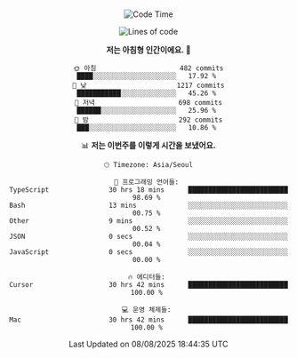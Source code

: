 <div align="center">

<br />

 <!--START_SECTION:waka-->
![Code Time](http://img.shields.io/badge/Code%20Time-4%2C988%20hrs%208%20mins-blue)

![Lines of code](https://img.shields.io/badge/%EC%A0%80%EB%8A%94%20%EC%97%AC%ED%83%9C%EA%B9%8C%EC%A7%80%20-2.1%20million%20%EC%A4%84%EC%9D%98%20%EC%BD%94%EB%93%9C%EB%A5%BC%20%EC%9E%91%EC%84%B1%ED%96%88%EC%96%B4%EC%9A%94.-blue)

**저는 아침형 인간이에요. 🐤** 

```text
🌞 아침                     482 commits         ████░░░░░░░░░░░░░░░░░░░░░   17.92 % 
🌆 낮　                     1217 commits        ███████████░░░░░░░░░░░░░░   45.26 % 
🌃 저녁                     698 commits         ██████░░░░░░░░░░░░░░░░░░░   25.96 % 
🌙 밤　                     292 commits         ███░░░░░░░░░░░░░░░░░░░░░░   10.86 % 
```


📊 **저는 이번주를 이렇게 시간을 보냈어요.** 

```text
🕑︎ Timezone: Asia/Seoul

💬 프로그래밍 언어들: 
TypeScript               30 hrs 18 mins      █████████████████████████   98.69 % 
Bash                     13 mins             ░░░░░░░░░░░░░░░░░░░░░░░░░   00.75 % 
Other                    9 mins              ░░░░░░░░░░░░░░░░░░░░░░░░░   00.52 % 
JSON                     0 secs              ░░░░░░░░░░░░░░░░░░░░░░░░░   00.04 % 
JavaScript               0 secs              ░░░░░░░░░░░░░░░░░░░░░░░░░   00.00 % 

🔥 에디터들: 
Cursor                   30 hrs 42 mins      █████████████████████████   100.00 % 

💻 운영 체제들: 
Mac                      30 hrs 42 mins      █████████████████████████   100.00 % 
```


 Last Updated on 08/08/2025 18:44:35 UTC
<!--END_SECTION:waka-->

</div>
